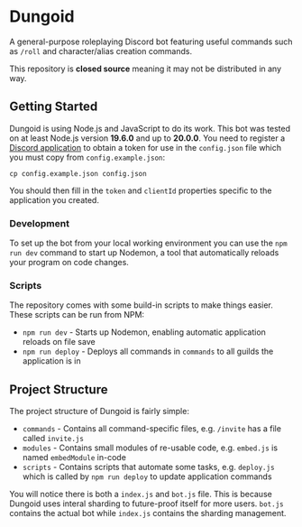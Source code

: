 # Dungoid

A general-purpose roleplaying Discord bot featuring useful commands such as `/roll` and character/alias creation commands.

This repository is **closed source** meaning it may not be distributed in any way.

## Getting Started

Dungoid is using Node.js and JavaScript to do its work. This bot was tested on at least Node.js version **19.6.0** and up to **20.0.0**. You need to register a [Discord application](https://discord.com/developers/applications) to obtain a token for use in the `config.json` file which you must copy from `config.example.json`:
```
cp config.example.json config.json
```
You should then fill in the `token` and `clientId` properties specific to the application you created.

### Development

To set up the bot from your local working environment you can use the `npm run dev` command to start up Nodemon, a tool that automatically reloads your program on code changes.

### Scripts

The repository comes with some build-in scripts to make things easier. These scripts can be run from NPM:

- `npm run dev` - Starts up Nodemon, enabling automatic application reloads on file save
- `npm run deploy` - Deploys all commands in `commands` to all guilds the application is in

## Project Structure

The project structure of Dungoid is fairly simple:

- `commands` - Contains all command-specific files, e.g. `/invite` has a file called `invite.js`
- `modules` - Contains small modules of re-usable code, e.g. `embed.js` is named `embedModule` in-code
- `scripts` - Contains scripts that automate some tasks, e.g. `deploy.js` which is called by `npm run deploy` to update application commands

You will notice there is both a `index.js` and `bot.js` file. This is because Dungoid uses interal sharding to future-proof itself for more users. `bot.js` contains the actual bot while `index.js` contains the sharding management.
